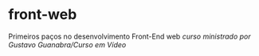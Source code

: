 # front-web
Primeiros paços no desenvolvimento Front-End web *curso ministrado por Gustavo Guanabra/Curso em Vídeo*
